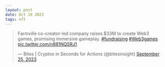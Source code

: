 ```yaml
---
layout: post
date: Oct 19 2023
tags: nft
---
```


<blockquote class="twitter-tweet"><p lang="en" dir="ltr">Farmville co-creator-led company raises $33M to create Web3 games, promising immersive gameplay. <a href="https://twitter.com/hashtag/fundraising?src=hash&amp;ref_src=twsrc%5Etfw">#fundraising</a> <a href="https://twitter.com/hashtag/Web3games?src=hash&amp;ref_src=twsrc%5Etfw">#Web3games</a> <a href="https://t.co/n881NQSRJ1">pic.twitter.com/n881NQSRJ1</a></p>&mdash; Bites | Cryptos in Seconds for Actions (@bitesinsight) <a href="https://twitter.com/bitesinsight/status/1706156849517478170?ref_src=twsrc%5Etfw">September 25, 2023</a></blockquote> <script async src="https://platform.twitter.com/widgets.js" charset="utf-8"></script>
